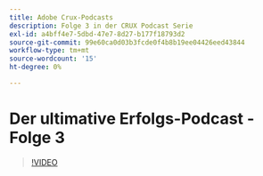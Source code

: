```yaml
---
title: Adobe Crux-Podcasts
description: Folge 3 in der CRUX Podcast Serie
exl-id: a4bff4e7-5dbd-47e7-8d27-b177f18793d2
source-git-commit: 99e60ca0d03b3fcde0f4b8b19ee04426eed43844
workflow-type: tm+mt
source-wordcount: '15'
ht-degree: 0%

---
```


# Der ultimative Erfolgs-Podcast - Folge 3

>[!VIDEO](https://video.tv.adobe.com/v/3428675?quality=12learn=on)
